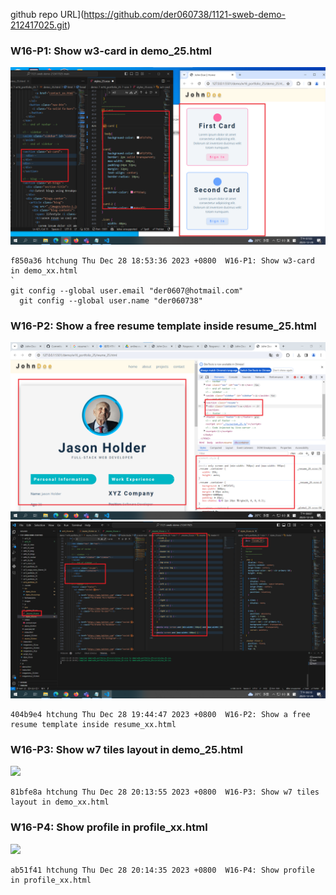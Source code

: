 github repo URL](https://github.com/der060738/1121-sweb-demo-212417025.git)

### W16-P1: Show w3-card in demo_25.html

![](w16-p1.png)

```
f850a36 htchung Thu Dec 28 18:53:36 2023 +0800  W16-P1: Show w3-card in demo_xx.html
`
git config --global user.email "der0607@hotmail.com"
  git config --global user.name "der060738"
```

### W16-P2: Show a free resume template inside resume_25.html

![](w16-p2-1.png)
![](w16-p2-2.png)

```
404b9e4 htchung Thu Dec 28 19:44:47 2023 +0800  W16-P2: Show a free resume template inside resume_xx.html
```

### W16-P3: Show w7 tiles layout in demo_25.html

![](w16-p3.png)

```
81bfe8a htchung Thu Dec 28 20:13:55 2023 +0800  W16-P3: Show w7 tiles layout in demo_xx.html
```

### W16-P4: Show profile in profile_xx.html

![](w16-p4.png)

```
ab51f41 htchung Thu Dec 28 20:14:35 2023 +0800  W16-P4: Show profile in profile_xx.html
```

